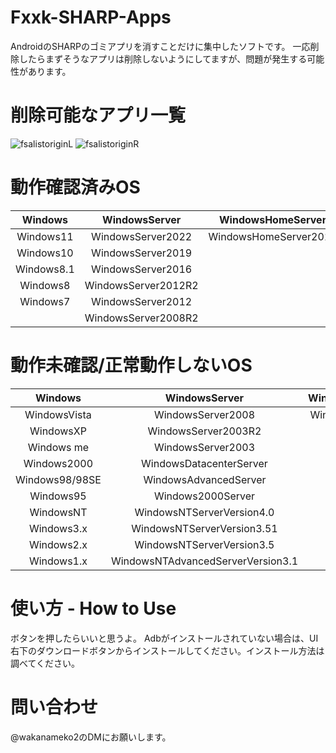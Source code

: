 # Fxxk-SHARP-Apps
AndroidのSHARPのゴミアプリを消すことだけに集中したソフトです。
一応削除したらまずそうなアプリは削除しないようにしてますが、問題が発生する可能性があります。

# 削除可能なアプリ一覧
![fsalistoriginL](https://user-images.githubusercontent.com/63937252/202843809-197ccdca-2f08-4569-9278-e361a7e5ce05.png)
![fsalistoriginR](https://user-images.githubusercontent.com/63937252/202843810-a3447e24-9641-4658-869d-088a0edf9e05.png)

# 動作確認済みOS
|Windows       |WindowsServer      |WindowsHomeServer    |
|:------------:|:-----------------:|:-------------------:|
|Windows11     |WindowsServer2022  |WindowsHomeServer2011|
|Windows10     |WindowsServer2019  |                     |
|Windows8.1    |WindowsServer2016  |                     |
|Windows8      |WindowsServer2012R2|                     |
|Windows7      |WindowsServer2012  |                     |
|              |WindowsServer2008R2|                     |

# 動作未確認/正常動作しないOS
|Windows       |WindowsServer                    |WindowsHomeServer  |
|:------------:|:-------------------------------:|:-----------------:|
|WindowsVista  |WindowsServer2008                |WindowsHomeServer  |
|WindowsXP     |WindowsServer2003R2              |                   |
|Windows me    |WindowsServer2003                |                   |
|Windows2000   |WindowsDatacenterServer          |                   |
|Windows98/98SE|WindowsAdvancedServer            |                   |
|Windows95     |Windows2000Server                |                   |
|WindowsNT     |WindowsNTServerVersion4.0        |                   |
|Windows3.x    |WindowsNTServerVersion3.51       |                   |
|Windows2.x    |WindowsNTServerVersion3.5        |                   |
|Windows1.x    |WindowsNTAdvancedServerVersion3.1|                   |

# 使い方 - How to Use
ボタンを押したらいいと思うよ。
Adbがインストールされていない場合は、UI右下のダウンロードボタンからインストールしてください。インストール方法は調べてください。

# 問い合わせ
@wakanameko2のDMにお願いします。

